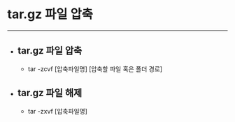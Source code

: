 
# tar.gz 파일 압축
---------------------------------------


- ## tar.gz 파일 압축
	- tar -zcvf [압축파일명] [압축할 파일 혹은 폴더 경로]

- ## tar.gz 파일 해제
	- tar -zxvf [압축파일명]

